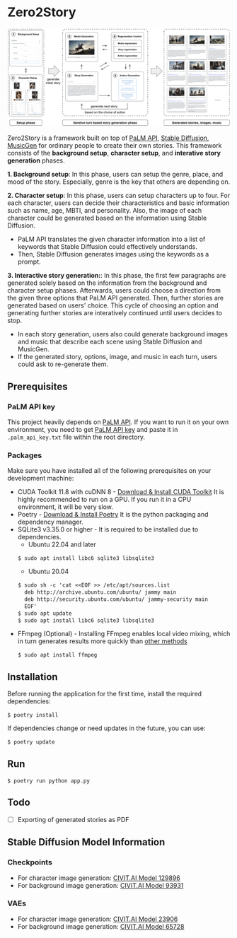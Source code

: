 # Zero2Story

![](assets/overview.png)

Zero2Story is a framework built on top of [PaLM API](https://developers.generativeai.google), [Stable Diffusion](https://en.wikipedia.org/wiki/Stable_Diffusion), [MusicGen](https://audiocraft.metademolab.com/musicgen.html) for ordinary people to create their own stories. This framework consists of the **background setup**, **character setup**, and **interative story generation** phases.

**1. Background setup**: In this phase, users can setup the genre, place, and mood of the story. Especially, genre is the key that others are depending on. 

**2. Character setup**: In this phase, users can setup characters up to four. For each character, users can decide their characteristics and basic information such as name, age, MBTI, and personality. Also, the image of each character could be generated based on the information using Stable Diffusion. 
- PaLM API translates the given character information into a list of keywords that Stable Diffusion could effectively understands.
- Then, Stable Diffusion generates images using the keywords as a prompt.

**3. Interactive story generation:**: In this phase, the first few paragraphs are generated solely based on the information from the background and character setup phases. Afterwards, users could choose a direction from the given three options that PaLM API generated. Then, further stories are generated based on users' choice. This cycle of choosing an option and generating further stories are interatively continued until users decides to stop. 
- In each story generation, users also could generate background images and music that describe each scene using Stable Diffusion and MusicGen.
- If the generated story, options, image, and music in each turn, users could ask to re-generate them.

## Prerequisites

### PaLM API key

This project heavily depends on [PaLM API](https://developers.generativeai.google). If you want to run it on your own environment, you need to get [PaLM API key](https://developers.generativeai.google/tutorials/setup) and paste it in `.palm_api_key.txt` file within the root directory.

### Packages

Make sure you have installed all of the following prerequisites on your development machine:
* CUDA Toolkit 11.8 with cuDNN 8 - [Download & Install CUDA Toolkit](https://developer.nvidia.com/cuda-toolkit) It is highly recommended to run on a GPU. If you run it in a CPU environment, it will be very slow.
* Poetry - [Download & Install Poetry](https://python-poetry.org/docs/#installation) It is the python packaging and dependency manager.
* SQLite3 v3.35.0 or higher - It is required to be installed due to dependencies.
    - Ubuntu 22.04 and later
    ```shell
    $ sudo apt install libc6 sqlite3 libsqlite3
    ```
    - Ubuntu 20.04
    ```shell
    $ sudo sh -c 'cat <<EOF >> /etc/apt/sources.list
      deb http://archive.ubuntu.com/ubuntu/ jammy main
      deb http://security.ubuntu.com/ubuntu/ jammy-security main
      EOF'
    $ sudo apt update
    $ sudo apt install libc6 sqlite3 libsqlite3
    ```
* FFmpeg (Optional) - Installing FFmpeg enables local video mixing, which in turn generates results more quickly than [other methods](https://huggingface.co/spaces/fffiloni/animated-audio-visualizer)
    ```shell
    $ sudo apt install ffmpeg

## Installation

Before running the application for the first time, install the required dependencies:
```shell
$ poetry install
```

If dependencies change or need updates in the future, you can use:
```shell
$ poetry update
```

## Run

```shell
$ poetry run python app.py
```

## Todo

- [ ] Exporting of generated stories as PDF


## Stable Diffusion Model Information

### Checkpoints
- For character image generation: [CIVIT.AI Model 129896](https://civitai.com/models/129896)
- For background image generation: [CIVIT.AI Model 93931](https://civitai.com/models/93931?modelVersionId=148652)

### VAEs
- For character image generation: [CIVIT.AI Model 23906](https://civitai.com/models/23906)
- For background image generation: [CIVIT.AI Model 65728](https://civitai.com/models/65728)
